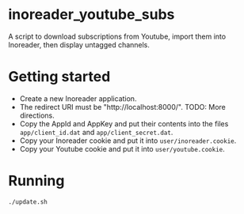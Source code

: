 # inoreader_youtube_subs

A script to download subscriptions from Youtube, import them into Inoreader, then display untagged channels.

# Getting started

* Create a new Inoreader application.
* The redirect URI must be "http://localhost:8000/". TODO: More directions.
* Copy the AppId and AppKey and put their contents into the files `app/client_id.dat` and `app/client_secret.dat`.
* Copy your Inoreader cookie and put it into `user/inoreader.cookie`.
* Copy your Youtube cookie and put it into `user/youtube.cookie`.

# Running

```
./update.sh
```
